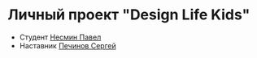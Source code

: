 # Личный проект "Design Life Kids"

* Студент [Несмин Павел](https://t.me/TNPC1)
* Наставник [Печинов Сергей](https://t.me/SergeyPechinov)